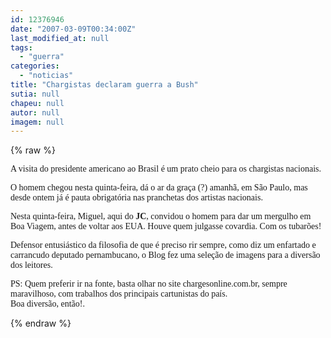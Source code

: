 ```yaml
---
id: 12376946
date: "2007-03-09T00:34:00Z"
last_modified_at: null
tags:
  - "guerra"
categories:
  - "noticias"
title: "Chargistas declaram guerra a Bush"
sutia: null
chapeu: null
autor: null
imagem: null
---
```

{% raw %}
<p><P><FONT face=Verdana>A visita do presidente americano ao Brasil é um prato cheio para os chargistas nacionais.</FONT></P></p>
<p><P><FONT face=Verdana>O homem chegou nesta quinta-feira, dá o ar da graça (?) amanhã, em São Paulo, mas desde ontem já é pauta obrigatória nas pranchetas dos artistas nacionais.</FONT></P></p>
<p><P><FONT face=Verdana>Nesta quinta-feira, Miguel, aqui do <STRONG>JC</STRONG>, convidou o homem para dar um mergulho em Boa Viagem, antes de voltar aos EUA. Houve quem julgasse covardia. Com os tubarões!</FONT></P></p>
<p><P><FONT face=Verdana>Defensor entusiástico da filosofia de que é preciso rir sempre, como diz um enfartado e carrancudo deputado pernambucano, o Blog fez&nbsp;uma seleção de imagens para a diversão dos leitores. </FONT></P></p>
<p><P><FONT face=Verdana>PS: Quem preferir ir na fonte, basta olhar no site chargesonline.com.br, sempre maravilhoso, com trabalhos dos principais cartunistas do país.<BR>Boa diversão, então!.</FONT></P> </p>
{% endraw %}